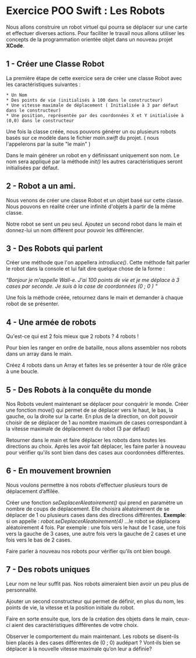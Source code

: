 # Exercice POO Swift : Les Robots

Nous allons construire un robot virtuel qui pourra se déplacer sur une carte et effectuer diverses actions. Pour faciliter le travail nous allons utiliser les concepts de la programmation orientée objet dans un nouveau projet **XCode**.

## 1 - Créer une Classe Robot

La première étape de cette exercice sera de créer une classe Robot avec les caractéristiques suivantes :

    * Un Nom
    * Des points de vie (initialisés à 100 dans le constructeur)
    * Une vitesse maximale de déplacement ( Initialisée à 3 par défaut dans le constructeur)
    * Une position, représentée par des coordonnées X et Y initialisée à (0,0) dans le constructeur

Une fois la classe créée, nous pouvons générer un ou plusieurs robots basés sur ce modèle dans le fichier *main.swift* du projet. ( nous l'appelerons par la suite "le main" )

Dans le main générer un robot en y définissant uniquement son nom. Le nom sera appliqué par la méthode *init()* les autres caractéristiques seront initialisées par défaut.

## 2 - Robot a un ami.

Nous venons de créer une classe Robot et un objet basé sur cette classe. Nous pouvons en réalité créer une infinité d'objets à partir de la même classe.

Notre robot se sent un peu seul. Ajoutez un second robot dans le main et donnez-lui un nom différent pour pouvoir les différencier.

## 3 - Des Robots qui parlent

Créer une méthode que l'on appellera *introdiuce()*. Cette méthode fait parler le robot dans la console et lui fait dire quelque chose de la forme :

*"Bonjour je m'appelle Wall-e. J'ai 100 points de vie et je me déplace à 3 cases par seconde. Je suis à la case de coordonnées (0 ; 0 ) "*

Une fois la méthode créée, retournez dans le main et demander à chaque robot de se présenter.

## 4 - Une armée de robots

Qu'est-ce qui est 2 fois mieux que 2 robots ? 4 robots !

Pour bien les ranger en ordre de bataille, nous allons assembler nos robots dans un array dans le main.

Créez 4 robots dans un Array et faites les se présenter à tour de rôle grâce à une boucle.

## 5 - Des Robots à la conquête du monde

Nos  Robots veulent maintenant se déplacer pour conquérir le monde. Créer une fonction move() qui permet de se déplacer vers le haut, le bas, la gauche, ou la droite sur la carte. En plus de la direction, on doit pouvoir choisir de se déplacer de 1 au nombre maximum de cases correspondant à la vitesse maximale de déplacement du robot (3 par défaut)

Retourner dans le main et faire déplacer les robots dans toutes les directions au choix. Après les avoir fait déplacer, les faire parler à nouveau pour vérifier qu'ils sont bien dans des cases aux coordonnées différentes.

## 6 - En mouvement brownien

Nous voulons permettre à nos robots d’effectuer plusieurs tours de déplacement d’affilée.

Créer une fonction *seDeplacerAleatoirement()* qui prend en paramètre un nombre de coups de déplacement. Elle choisira aléatoirement de se déplacer de 1 ou plusieurs cases dans des directions différentes.
**Exemple**: si on appelle : *robot.seDeplacerAleatoirement(4)* …le robot se déplacera aléatoirement 4 fois. Par exemple : une fois vers le haut de 1 case, une fois vers la gauche de 3 cases, une autre fois vers la gauche de 2 cases et une fois vers le bas de 2 cases.

Faire parler à nouveau nos robots pour vérifier qu’ils ont bien bougé.

## 7 - Des robots uniques
Leur nom ne leur suffit pas. Nos robots aimeraient bien avoir un peu plus de personnalité.

Ajouter un second constructeur qui permet de définir, en plus du nom, les points de vie, la vitesse et la position initiale du robot.

Faire en sorte ensuite que, lors de la création des objets dans le main, ceux‐ci aient des caractéristiques  différentes de votre choix.

Observer le comportement du main maintenant. Les robots se disent-­ils bien placés à des cases différentes de (0 ; 0) audépart ? Vont‐ils bien se déplacer à la nouvelle vitesse maximale qu’on leur a définie?
